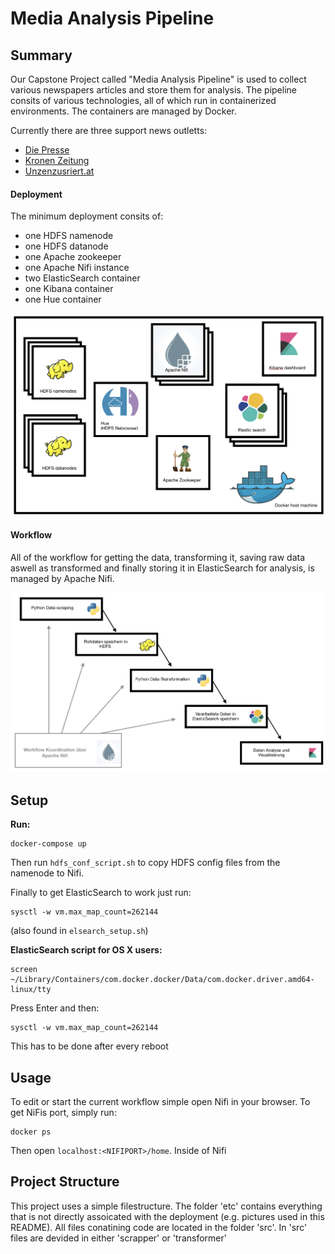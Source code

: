 # Media Analysis Pipeline

## Summary

Our Capstone Project called "Media Analysis Pipeline" is used to collect various newspapers articles and store them for analysis. 
The pipeline consits of various technologies, all of which run in containerized environments. The containers are managed by Docker. 

Currently there are three support news outletts:
- [Die Presse](https://diepresse.com)
- [Kronen Zeitung](https://www.krone.at)
- [Unzenzusriert.at](https://www.unzensuriert.at)


#### Deployment
The minimum deployment consits of:
- one HDFS namenode
- one HDFS datanode
- one Apache zookeeper 
- one Apache Nifi instance
- two ElasticSearch container
- one Kibana container
- one Hue container

![alt text](etc/deployment.png "Deployment Diagramm")

#### Workflow
All of the workflow for getting the data, transforming it, saving raw data aswell as transformed and finally storing it in ElasticSearch for analysis, is managed by Apache Nifi.

![alt text](etc/workflow.png "Workflow Diagramm")

## Setup

__Run:__
```
docker-compose up
```
Then run `hdfs_conf_script.sh` to copy HDFS config files from the namenode to Nifi.

Finally to get ElasticSearch to work just run: 
```
sysctl -w vm.max_map_count=262144
```
(also found in `elsearch_setup.sh`)

__ElasticSearch script for OS X users:__

````
screen ~/Library/Containers/com.docker.docker/Data/com.docker.driver.amd64-linux/tty
````

Press Enter and then:

```
sysctl -w vm.max_map_count=262144
```
This has to be done after every reboot

## Usage
To edit or start the current workflow simple open Nifi in your browser. 
To get NiFis port, simply run:
```
docker ps
```

Then open `localhost:<NIFIPORT>/home`. Inside of Nifi 

## Project Structure

This project uses a simple filestructure. 
The folder 'etc' contains everything that is not directly assoicated with the deployment (e.g. pictures used in this README).
All files conatining code are located in the folder 'src'. In 'src' files are devided in either 'scrapper' or 'transformer'

